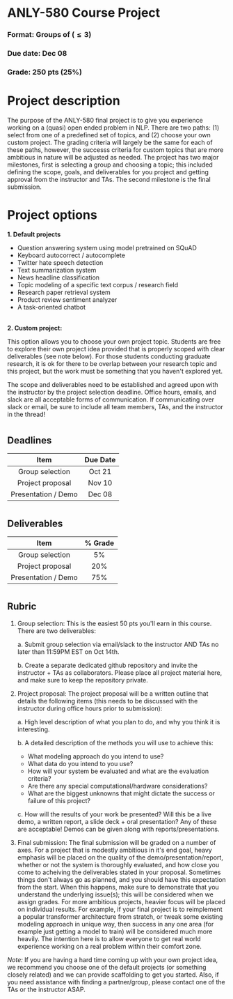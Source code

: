 # ANLY-580 Course Project

### Format: Groups of ($\leq 3$)

### Due date: Dec 08

### Grade: 250 pts (25%)

#
# Project description

The purpose of the ANLY-580 final project is to give you experience working on a (quasi) open ended problem in NLP. There are two paths: (1) select from one of a predefined set of topics, and (2) choose your own custom project. The grading criteria will largely be the same for each of these paths, however, the successs criteria for custom topics that are more ambitious in nature will be adjusted as needed. The project has two major milestones, first is selecting a group and choosing a topic; this included defining the scope, goals, and deliverables for you project and getting approval from the instructor and TAs. The second milestone is the final submission. 

# 
# Project options

**1. Default projects**

- Question answering system using model pretrained on SQuAD
- Keyboard autocorrect / autocomplete
- Twitter hate speech detection
- Text summarization system
- News headline classification
- Topic modeling of a specific text corpus / research field
- Research paper retrieval system
- Product review sentiment analyzer
- A task-oriented chatbot

\
**2. Custom project:**

This option allows you to choose your own project topic. Students are free to explore their own project idea provided that is properly scoped with clear deliverables (see note below). For those students conducting graduate research, it is ok for there to be overlap between your research topic and this project, but the work must be something that you haven't explored yet.

The scope and deliverables need to be established and agreed upon with the instructor by the project selection deadline. Office hours, emails, and slack are all acceptable forms of communication. If communicating over slack or email, be sure to include all team members, TAs, and the instructor in the thread!

#
## Deadlines

|   Item              | Due Date |
| :-----------------: | :------: |
| Group selection     |  Oct 21  |
| Project proposal    |  Nov 10  |
| Presentation / Demo |  Dec 08  |

#
## Deliverables

|   Item              | % Grade  |
| :-----------------: | :------: |
| Group selection     |     5%   |
| Project proposal    |    20%   | 
| Presentation / Demo |    75%   |

#
## Rubric

1. Group selection: This is the easiest 50 pts you'll earn in this course. There are two deliverables:

    a. Submit group selection via email/slack to the instructor AND TAs no later than 11:59PM EST on Oct 14th. 

    b. Create a separate dedicated github repository and invite the instructor + TAs as collaborators. Please place all project material here, and make sure to keep the repository private.

2. Project proposal: The project proposal will be a written outline that details the following items (this needs to be discussed with the instructor during office hours prior to submission):

    a. High level description of what you plan to do, and why you think it is interesting.

    b. A detailed description of the methods you will use to achieve this:
    * What modeling approach do you intend to use?
    * What data do you intend to you use?
    * How will your system be evaluated and what are the evaluation criteria?
    * Are there any special computational/hardware considerations?
    * What are the biggest unknowns that might dictate the success or failure of this project?

    c. How will the results of your work be presented? Will this be a live demo, a written report, a slide deck + oral presentation? Any of these are acceptable! Demos can be given along with reports/presentations.

3. Final submission: The final submission will be graded on a number of axes. For a project that is modestly ambitious in it's end goal, heavy emphasis will be placed on the quality of the demo/presentation/report, whether or not the system is thoroughly evaluated, and how close you come to acheiving the deliverables stated in your proposal. Sometimes things don't always go as planned, and you should have this expectation from the start. When this happens, make sure to demonstrate that you understand the underlying issue(s); this will be considered when we assign grades. For more ambitious projects, heavier focus will be placed on individual results. For example, if your final project is to reimplement a popular transformer architecture from stratch, or tweak some existing modeling approach in unique way, then success in any one area (for example just getting a model to train) will be considered much more heavily. The intention here is to allow everyone to get real world experience working on a real problem within their comfort zone.

*Note:* If you are having a hard time coming up with your own project idea, we recommend you choose one of the default projects (or something closely related) and we can provide scaffolding to get you started. Also, if you need assistance with finding a partner/group, please contact one of the TAs or the instructor ASAP.
